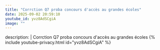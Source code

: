```yaml
---
title: "Corrction Q7 proba concours d'accès au grandes écoles"
date: 2025-09-02 20:59:10 
youtube_id: yvz8AdSCgiA
image: ""
---
```

description: |
  Corrction Q7 proba concours d'accès au grandes écoles
{% include youtube-privacy.html id="yvz8AdSCgiA" %}
